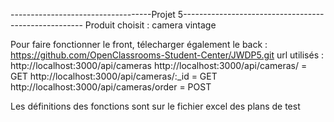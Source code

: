-----------------------------------Projet 5-----------------------------------------------------
Produit choisit : camera vintage

Pour faire fonctionner le front, télecharger également le back : https://github.com/OpenClassrooms-Student-Center/JWDP5.git 
url utilisés : http://localhost:3000/api/cameras
http://localhost:3000/api/cameras/ = GET
http://localhost:3000/api/cameras/:_id = GET
http://localhost:3000/api/cameras/order = POST

Les définitions des fonctions sont sur le fichier excel des plans de test 
